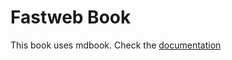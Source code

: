 # Fastweb Book

This book uses mdbook. Check the [documentation](https://rust-lang.github.io/mdBook/index.html)
